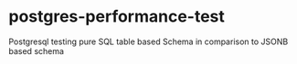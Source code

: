 # postgres-performance-test
Postgresql testing pure SQL table based Schema in comparison to JSONB based schema
